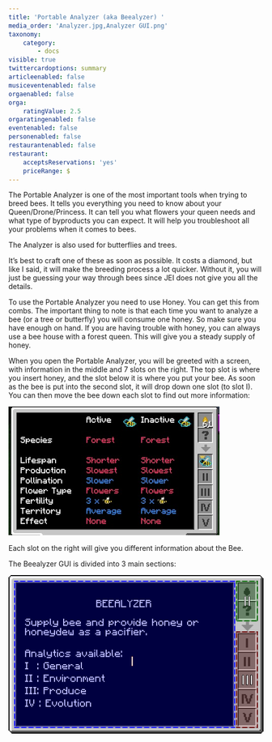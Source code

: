 ```yaml
---
title: 'Portable Analyzer (aka Beealyzer) '
media_order: 'Analyzer.jpg,Analyzer GUI.png'
taxonomy:
    category:
        - docs
visible: true
twittercardoptions: summary
articleenabled: false
musiceventenabled: false
orgaenabled: false
orga:
    ratingValue: 2.5
orgaratingenabled: false
eventenabled: false
personenabled: false
restaurantenabled: false
restaurant:
    acceptsReservations: 'yes'
    priceRange: $
---
```


The Portable Analyzer is one of the most important tools when trying to breed bees. It tells you everything you need to know about your Queen/Drone/Princess. It can tell you what flowers your queen needs and what type of byproducts you can expect. It will help you troubleshoot all your problems when it comes to bees.

The Analyzer is also used for butterflies and trees.

It’s best to craft one of these as soon as possible. It costs a diamond, but like I said, it will make the breeding process a lot quicker. Without it, you will just be guessing your way through bees since JEI does not give you all the details.

To use the Portable Analyzer you need to use Honey. You can get this from combs. The important thing to note is that each time you want to analyze a bee (or a tree or butterfly) you will consume one honey. So make sure you have enough on hand. If you are having trouble with honey, you can always use a bee house with a forest queen. This will give you a steady supply of honey.

When you open the Portable Analyzer, you will be greeted with a screen, with information in the middle and 7 slots on the right. The top slot is where you insert honey, and the slot below it is where you put your bee. As soon as the bee is put into the second slot, it will drop down one slot (to slot I). You can then move the bee down each slot to find out more information:

![](Analyzer.jpg)

Each slot on the right will give you different information about the Bee.

The Beealyzer GUI is divided into 3 main sections:

![](Analyzer%20GUI.png)



